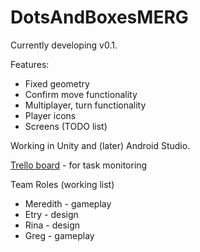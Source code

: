 # DotsAndBoxesMERG

Currently developing v0.1.

Features:
- Fixed geometry
- Confirm move functionality
- Multiplayer, turn functionality
- Player icons
- Screens (TODO list)

Working in Unity and (later) Android Studio.

[Trello board](https://trello.com/invite/b/Lzz5KTye/e94a21dfe1b84583d4e0a9e2b971ea72/dots-boxes-game) - for task monitoring

Team Roles (working list)

- Meredith - gameplay
- Etry - design
- Rina - design
- Greg - gameplay
